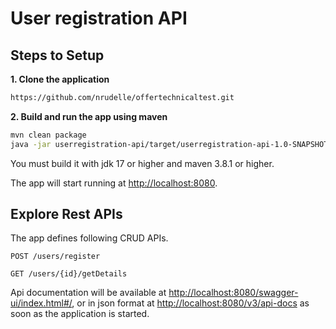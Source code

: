 # User registration API

## Steps to Setup

**1. Clone the application**

```bash
https://github.com/nrudelle/offertechnicaltest.git
```

**2. Build and run the app using maven**

```bash
mvn clean package
java -jar userregistration-api/target/userregistration-api-1.0-SNAPSHOT.jar

```
You must build it with jdk 17 or higher and maven 3.8.1 or higher.

The app will start running at <http://localhost:8080>.

## Explore Rest APIs

The app defines following CRUD APIs.

    POST /users/register
    
    GET /users/{id}/getDetails

Api documentation will be available at <http://localhost:8080/swagger-ui/index.html#/>, 
or in json format at <http://localhost:8080/v3/api-docs> 
as soon as the application is started.